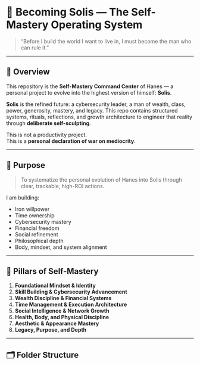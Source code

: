 # 👑 Becoming Solis — The Self-Mastery Operating System

> “Before I build the world I want to live in, I must become the man who can rule it.”

---

## 📖 Overview

This repository is the **Self-Mastery Command Center** of Hanes — a personal project to evolve into the highest version of himself: **Solis**.

**Solis** is the refined future: a cybersecurity leader, a man of wealth, class, power, generosity, mastery, and legacy. This repo contains structured systems, rituals, reflections, and growth architecture to engineer that reality through **deliberate self-sculpting**.

This is not a productivity project.  
This is a **personal declaration of war on mediocrity**.

---

## 🎯 Purpose

> To systematize the personal evolution of Hanes into Solis through clear, trackable, high-ROI actions.

I am building:
- Iron willpower  
- Time ownership  
- Cybersecurity mastery  
- Financial freedom  
- Social refinement  
- Philosophical depth  
- Body, mindset, and system alignment

---

## 🧠 Pillars of Self-Mastery

1. **Foundational Mindset & Identity**  
2. **Skill Building & Cybersecurity Advancement**  
3. **Wealth Discipline & Financial Systems**  
4. **Time Management & Execution Architecture**  
5. **Social Intelligence & Network Growth**  
6. **Health, Body, and Physical Discipline**  
7. **Aesthetic & Appearance Mastery**  
8. **Legacy, Purpose, and Depth**

---

## 🗂️ Folder Structure

